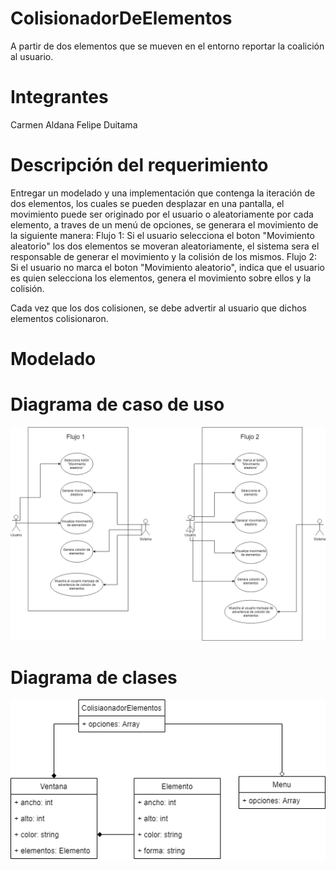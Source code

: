 # ColisionadorDeElementos
A partir de dos elementos que se mueven en el entorno reportar la coalición al usuario.

# Integrantes
Carmen Aldana
Felipe Duitama

# Descripción del requerimiento
Entregar un modelado y una implementación que contenga la iteración de dos elementos, los cuales se pueden desplazar en una pantalla, el movimiento puede ser originado por el usuario o aleatoriamente por cada elemento, a traves de un menú de opciones, se generara el movimiento de la siguiente manera: 
Flujo 1: Si el usuario selecciona el boton "Movimiento aleatorio" los dos elementos se moveran aleatoriamente, el sistema sera el responsable de generar el movimiento y la colisión de los mismos.
Flujo 2: Si el usuario no marca el boton "Movimiento aleatorio", indica que el usuario es quien selecciona los elementos, genera el movimiento sobre ellos y la colisión. 

Cada vez que los dos colisionen, se debe advertir al usuario que dichos elementos colisionaron.

# Modelado

#   Diagrama de caso de uso
![alt text](https://github.com/felipedc09/ColisionadorDeElementos/blob/master/Diagrama%20UML%20del%20caso%20de%20uso.png)

#   Diagrama de clases

![alt text](https://github.com/felipedc09/ColisionadorDeElementos/blob/master/Diagrama%20de%20clases.png)
